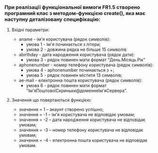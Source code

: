 ### При реалізації функціональної вимоги FR1.5 створено програмний клас з методом-функцією create(), яка має наступну деталізовану специфікацію:
1. Вхідні параметри:
    * aname - ім'я користувача (рядок символів):
        + умова 1 - ім'я починається з літери;
        + умова 2 - довжина рядка не більше 15 символів
    * abirthday - дата народження користувача (рядок дати):
        + умова 3 - рядок повинен мати формат "День.Місяць.Рік"
    * aphonenumber - номер телефону користувача (рядок символів):
        + умова 4 - aphonenumber починається з +;
        + умова 5 - рядок повинен містити 13 символів;
    * ae-mail - електронна пошта користувача (рядок символів):
        + умова 6 - рядок повинен мати формат "Ім'яПоштовоїСкриньки@доменнеІм'яСервера".

2. Значення що повертаються функцією:
    * значення = 1 – акаунт створено успішно;
    * значення = -1 – ім'я користувача не відповідає умовам;
    * значення = -2 – дата народження користувача не відповідає умовам;
    * значення = -3 – номер телефону користувача не відповідає умовам;
    * значення = -4 - електронна пошта користувача не відповідає умовам.
